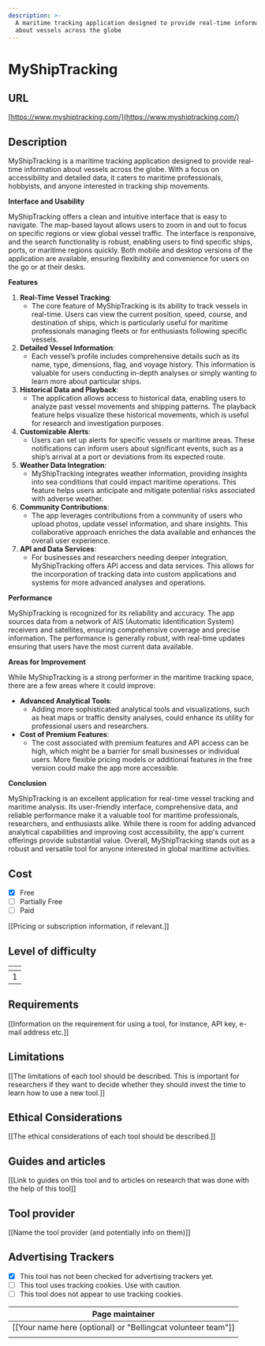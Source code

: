 ```yaml
---
description: >-
  A maritime tracking application designed to provide real-time information
  about vessels across the globe
---
```


# MyShipTracking

## URL

[https://www.myshiptracking.com/](https://www.myshiptracking.com/)

## Description

MyShipTracking is a maritime tracking application designed to provide real-time information about vessels across the globe. With a focus on accessibility and detailed data, it caters to maritime professionals, hobbyists, and anyone interested in tracking ship movements.

**Interface and Usability**

MyShipTracking offers a clean and intuitive interface that is easy to navigate. The map-based layout allows users to zoom in and out to focus on specific regions or view global vessel traffic. The interface is responsive, and the search functionality is robust, enabling users to find specific ships, ports, or maritime regions quickly. Both mobile and desktop versions of the application are available, ensuring flexibility and convenience for users on the go or at their desks.

**Features**

1. **Real-Time Vessel Tracking**:
   * The core feature of MyShipTracking is its ability to track vessels in real-time. Users can view the current position, speed, course, and destination of ships, which is particularly useful for maritime professionals managing fleets or for enthusiasts following specific vessels.
2. **Detailed Vessel Information**:
   * Each vessel’s profile includes comprehensive details such as its name, type, dimensions, flag, and voyage history. This information is valuable for users conducting in-depth analyses or simply wanting to learn more about particular ships.
3. **Historical Data and Playback**:
   * The application allows access to historical data, enabling users to analyze past vessel movements and shipping patterns. The playback feature helps visualize these historical movements, which is useful for research and investigation purposes.
4. **Customizable Alerts**:
   * Users can set up alerts for specific vessels or maritime areas. These notifications can inform users about significant events, such as a ship’s arrival at a port or deviations from its expected route.
5. **Weather Data Integration**:
   * MyShipTracking integrates weather information, providing insights into sea conditions that could impact maritime operations. This feature helps users anticipate and mitigate potential risks associated with adverse weather.
6. **Community Contributions**:
   * The app leverages contributions from a community of users who upload photos, update vessel information, and share insights. This collaborative approach enriches the data available and enhances the overall user experience.
7. **API and Data Services**:
   * For businesses and researchers needing deeper integration, MyShipTracking offers API access and data services. This allows for the incorporation of tracking data into custom applications and systems for more advanced analyses and operations.

**Performance**

MyShipTracking is recognized for its reliability and accuracy. The app sources data from a network of AIS (Automatic Identification System) receivers and satellites, ensuring comprehensive coverage and precise information. The performance is generally robust, with real-time updates ensuring that users have the most current data available.

**Areas for Improvement**

While MyShipTracking is a strong performer in the maritime tracking space, there are a few areas where it could improve:

* **Advanced Analytical Tools**:
  * Adding more sophisticated analytical tools and visualizations, such as heat maps or traffic density analyses, could enhance its utility for professional users and researchers.
* **Cost of Premium Features**:
  * The cost associated with premium features and API access can be high, which might be a barrier for small businesses or individual users. More flexible pricing models or additional features in the free version could make the app more accessible.

**Conclusion**

MyShipTracking is an excellent application for real-time vessel tracking and maritime analysis. Its user-friendly interface, comprehensive data, and reliable performance make it a valuable tool for maritime professionals, researchers, and enthusiasts alike. While there is room for adding advanced analytical capabilities and improving cost accessibility, the app's current offerings provide substantial value. Overall, MyShipTracking stands out as a robust and versatile tool for anyone interested in global maritime activities.

## Cost

* [x] Free
* [ ] Partially Free
* [ ] Paid

\[\[Pricing or subscription information, if relevant.]]

## Level of difficulty

<table><thead><tr><th data-type="rating" data-max="5"></th></tr></thead><tbody><tr><td>1</td></tr></tbody></table>

## Requirements

\[\[Information on the requirement for using a tool, for instance, API key, e-mail address etc.]]

## Limitations

\[\[The limitations of each tool should be described. This is important for researchers if they want to decide whether they should invest the time to learn how to use a new tool.]]

## Ethical Considerations

\[\[The ethical considerations of each tool should be described.]]

## Guides and articles

\[\[Link to guides on this tool and to articles on research that was done with the help of this tool]]

## Tool provider

\[\[Name the tool provider (and potentially info on them)]]

## Advertising Trackers

* [x] This tool has not been checked for advertising trackers yet.
* [ ] This tool uses tracking cookies. Use with caution.
* [ ] This tool does not appear to use tracking cookies.

| Page maintainer                                                |
| -------------------------------------------------------------- |
| \[\[Your name here (optional) or "Bellingcat volunteer team"]] |
|                                                                |
